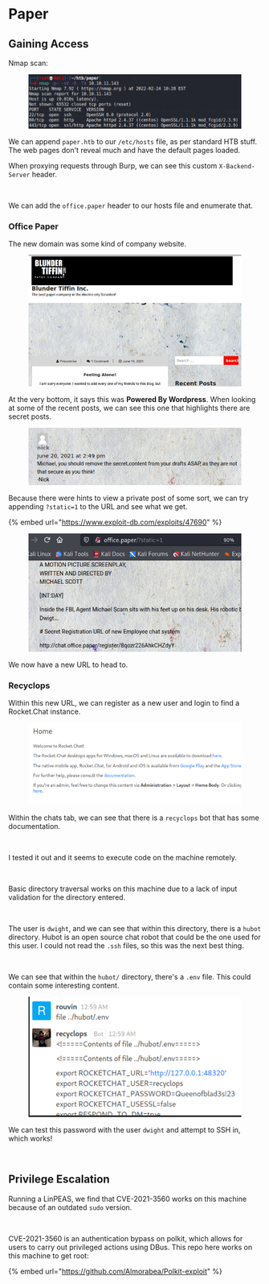 # Paper

## Gaining Access

Nmap scan:

<figure><img src="../../../.gitbook/assets/image (85) (1) (2).png" alt=""><figcaption></figcaption></figure>

We can append `paper.htb` to our `/etc/hosts` file, as per standard HTB stuff. The web pages don't reveal much and have the default pages loaded.

When proxying requests through Burp, we can see this custom `X-Backend-Server` header.

<figure><img src="../../../.gitbook/assets/image (79) (1).png" alt=""><figcaption></figcaption></figure>

We can add the `office.paper` header to our hosts file and enumerate that.

### Office Paper

The new domain was some kind of company website.

<figure><img src="../../../.gitbook/assets/image (78) (1) (1).png" alt=""><figcaption></figcaption></figure>

At the very bottom, it says this was **Powered By Wordpress**. When looking at some of the recent posts, we can see this one that highlights there are secret posts.

<figure><img src="../../../.gitbook/assets/image (99) (2) (1).png" alt=""><figcaption></figcaption></figure>

Because there were hints to view a private post of some sort, we can try appending `?static=1` to the URL and see what we get.

{% embed url="https://www.exploit-db.com/exploits/47690" %}

<figure><img src="../../../.gitbook/assets/image (84) (1) (2).png" alt=""><figcaption></figcaption></figure>

We now have a new URL to head to.

### Recyclops

Within this new URL, we can register as a new user and login to find a Rocket.Chat instance.

<figure><img src="../../../.gitbook/assets/image (80) (1) (2).png" alt=""><figcaption></figcaption></figure>

Within the chats tab, we can see that there is a `recyclops` bot that has some documentation.

<figure><img src="../../../.gitbook/assets/image (98) (3).png" alt=""><figcaption></figcaption></figure>

I tested it out and it seems to execute code on the machine remotely.

<figure><img src="../../../.gitbook/assets/image (77) (1) (1).png" alt=""><figcaption></figcaption></figure>

Basic directory traversal works on this machine due to a lack of input validation for the directory entered.

<figure><img src="../../../.gitbook/assets/image (75) (1).png" alt=""><figcaption></figcaption></figure>

The user is `dwight`, and we can see that within this directory, there is a `hubot` directory. Hubot is an open source chat robot that could be the one used for this user. I could not read the `.ssh` files, so this was the next best thing.

<figure><img src="../../../.gitbook/assets/image (83) (1) (1).png" alt=""><figcaption></figcaption></figure>

We can see that within the `hubot/` directory, there's a `.env` file. This could contain some interesting content.

<figure><img src="../../../.gitbook/assets/image (82) (1) (1).png" alt=""><figcaption></figcaption></figure>

We can test this password with the user `dwight` and attempt to SSH in, which works!

<figure><img src="../../../.gitbook/assets/image (74) (1) (2).png" alt=""><figcaption></figcaption></figure>

## Privilege Escalation

Running a LinPEAS, we find that CVE-2021-3560 works on this machine because of an outdated `sudo` version.

<figure><img src="../../../.gitbook/assets/image (76) (1).png" alt=""><figcaption></figcaption></figure>

CVE-2021-3560 is an authentication bypass on polkit, which allows for users to carry out privileged actions using DBus. This repo here works on this machine to get root:

{% embed url="https://github.com/Almorabea/Polkit-exploit" %}

<figure><img src="../../../.gitbook/assets/image (81) (1) (1).png" alt=""><figcaption></figcaption></figure>
